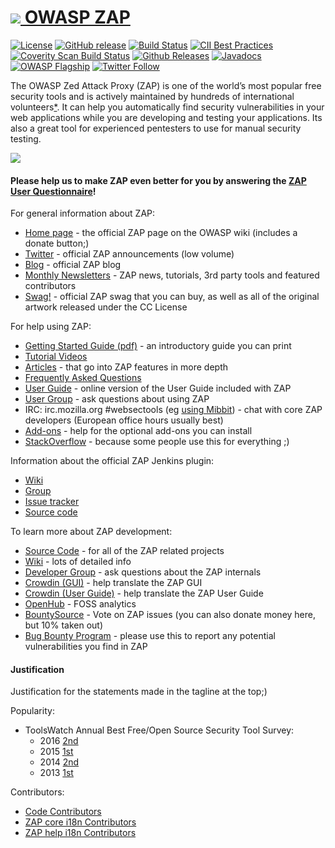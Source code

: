 # [![](https://raw.githubusercontent.com/wiki/zaproxy/zaproxy/images/zap32x32.png) OWASP ZAP](https://www.owasp.org/index.php/ZAP)
[![License](https://img.shields.io/badge/license-Apache%202-4EB1BA.svg)](https://www.apache.org/licenses/LICENSE-2.0.html)
[![GitHub release](https://img.shields.io/github/release/zaproxy/zaproxy.svg)](https://github.com/zaproxy/zaproxy/wiki/Downloads)
[![Build Status](https://travis-ci.org/zaproxy/zaproxy.svg?branch=develop)](https://travis-ci.org/zaproxy/zaproxy)
[![CII Best Practices](https://bestpractices.coreinfrastructure.org/projects/24/badge)](https://bestpractices.coreinfrastructure.org/projects/24)
[![Coverity Scan Build Status](https://scan.coverity.com/projects/5559/badge.svg)](https://scan.coverity.com/projects/zaproxy-zaproxy)
[![Github Releases](https://img.shields.io/github/downloads/zaproxy/zaproxy/latest/total.svg?maxAge=2592000)](https://zapbot.github.io/zap-mgmt-scripts/downloads.html)
[![Javadocs](https://javadoc.io/badge/org.zaproxy/zap/2.7.0.svg)](https://javadoc.io/doc/org.zaproxy/zap/2.7.0)
[![OWASP Flagship](https://img.shields.io/badge/owasp-flagship-brightgreen.svg)](https://www.owasp.org/index.php/OWASP_Project_Inventory#tab=Flagship_Projects)
[![Twitter Follow](https://img.shields.io/twitter/follow/zaproxy.svg?style=social&label=Follow&maxAge=2592000)](https://twitter.com/zaproxy)

The OWASP Zed Attack Proxy (ZAP) is one of the world’s most popular free security tools and is actively maintained by hundreds of international volunteers[*](#justification). It can help you automatically find security vulnerabilities in your web applications while you are developing and testing your applications. Its also a great tool for experienced pentesters to use for manual security testing.


[![](https://raw.githubusercontent.com/wiki/zaproxy/zaproxy/images/ZAP-Download.png)](https://github.com/zaproxy/zaproxy/wiki/Downloads)

#### Please help us to make ZAP even better for you by answering the [ZAP User Questionnaire](https://docs.google.com/forms/d/1-k-vcj_sSxlil6XLxCFade-m-IQVeE2h9gduA-2ZPPA/viewform)!

For general information about ZAP:
  * [Home page](https://www.owasp.org/index.php/ZAP) - the official ZAP page on the OWASP wiki (includes a donate button;)
  * [Twitter](https://twitter.com/zaproxy)	- official ZAP announcements (low volume)
  * [Blog](https://zaproxy.blogspot.com/)	- official ZAP blog
  * [Monthly Newsletters](https://github.com/zaproxy/zaproxy/wiki/Newsletters) - ZAP news, tutorials, 3rd party tools and featured contributors
  * [Swag!](https://github.com/zaproxy/zap-swag) - official ZAP swag that you can buy, as well as all of the original artwork released under the CC License

For help using ZAP:
  * [Getting Started Guide (pdf)](https://github.com/zaproxy/zaproxy/releases/download/2.7.0/ZAPGettingStartedGuide-2.7.pdf) - an introductory guide you can print
  * [Tutorial Videos](https://www.youtube.com/playlist?list=PLEBitBW-Hlsv8cEIUntAO8st2UGhmrjUB)
  * [Articles](https://github.com/zaproxy/zaproxy/wiki/ZAP-Articles) - that go into ZAP features in more depth
  * [Frequently Asked Questions](https://github.com/zaproxy/zaproxy/wiki/FAQtoplevel)
  * [User Guide](https://github.com/zaproxy/zap-core-help/wiki) - online version of the User Guide included with ZAP
  * [User Group](https://groups.google.com/group/zaproxy-users) - ask questions about using ZAP
  * IRC: irc.mozilla.org #websectools (eg [using Mibbit](http://chat.mibbit.com/?server=irc.mozilla.org%3A%2B6697&channel=%23websectools)) - chat with core ZAP developers (European office hours usually best)
  * [Add-ons](https://github.com/zaproxy/zap-extensions/wiki) - help for the optional add-ons you can install
  * [StackOverflow](https://stackoverflow.com/questions/tagged/zap) - because some people use this for everything ;)

Information about the official ZAP Jenkins plugin:
  * [Wiki](https://wiki.jenkins-ci.org/display/JENKINS/zap+plugin)
  * [Group](https://groups.google.com/forum/#%21forum/zaproxy-jenkins)
  * [Issue tracker](https://issues.jenkins-ci.org/issues/?jql=project%20%3D%20JENKINS%20AND%20component%20%3D%20zap-plugin)
  * [Source code](https://github.com/jenkinsci/zap-plugin)

To learn more about ZAP development:
  * [Source Code](https://github.com/zaproxy) - for all of the ZAP related projects
  * [Wiki](https://github.com/zaproxy/zaproxy/wiki/Introduction) - lots of detailed info
  * [Developer Group](https://groups.google.com/group/zaproxy-develop) - ask questions about the ZAP internals
  * [Crowdin (GUI)](https://crowdin.com/project/owasp-zap) - help translate the ZAP GUI
  * [Crowdin (User Guide)](https://crowdin.com/project/owasp-zap-help) - help translate the ZAP User Guide
  * [OpenHub](https://www.openhub.net/p/zaproxy)	- FOSS analytics
  * [BountySource](https://www.bountysource.com/teams/zap/issues)	- Vote on ZAP issues (you can also donate money here, but 10% taken out)
  * [Bug Bounty Program](https://bugcrowd.com/owaspzap) - please use this to report any potential vulnerabilities you find in ZAP

#### Justification
Justification for the statements made in the tagline at the top;)

Popularity:
  * ToolsWatch Annual Best Free/Open Source Security Tool Survey:
    * 2016 [2nd](http://www.toolswatch.org/2017/02/2016-top-security-tools-as-voted-by-toolswatch-org-readers/)
    * 2015 [1st](http://www.toolswatch.org/2016/02/2015-top-security-tools-as-voted-by-toolswatch-org-readers/)
    * 2014 [2nd](http://www.toolswatch.org/2015/01/2014-top-security-tools-as-voted-by-toolswatch-org-readers/)
    * 2013 [1st](http://www.toolswatch.org/2013/12/2013-top-security-tools-as-voted-by-toolswatch-org-readers/)

Contributors:
  * [Code Contributors](https://www.openhub.net/p/zaproxy)
  * [ZAP core i18n Contributors](https://crowdin.com/project/owasp-zap)
  * [ZAP help i18n Contributors](https://crowdin.com/project/owasp-zap-help)


